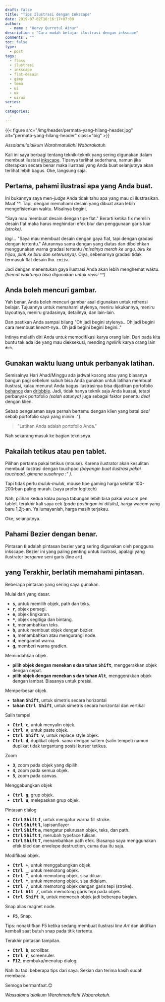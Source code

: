 ```yaml
---
draft: false
title: "Tips Ilustrasi dengan Inkscape"
date: 2019-07-02T18:16:17+07:00
author:
  - name : "Hervy Qurrotul Ainur"
description : "Cara mudah belajar ilustrasi dengan inkscape"
comments : ""
toc: false
type:
  - post
tags:
  - floss
  - ilustrasi
  - inkscape
  - flat-desain
  - gimp
  - tema
  - ui
  - ux
  - ui/ux
series:
  -
categories:
  -
---
```


{{< figure src="/img/header/permata-yang-hilang-header.jpg" alt="permata-yang-hilang-header" class="big" >}}

*Assalamu'alaikum Warahmatullahi Wabarakatuh.*

Kali ini saya berbagi tentang teknik-teknik yang sering digunakan dalam membuat ilustasi [inkscape]. Tipsnya terlihat sederhana, namun jika diterapkan secara benar maka ilustrasi yang Anda buat selanjutnya akan terlihat lebih bagus. Oke, langsung saja.

## Pertama, pahami ilustrasi apa yang Anda buat.
Ini bukannya saya men-*judge* Anda tidak tahu apa yang mau di ilustrasikan. Maaf ^^. Tapi, dengan memahami desain yang dibuat akan lebih mengefisienkan waktu. Misalnya begini,

"Saya mau membuat desain dengan tipe flat."
Berarti ketika fix memilih desain flat maka harus meghindari efek blur dan penggunaan garis luar *(stroke)*.

*lagi...* "Saya mau membuat desain dengan gaya flat, tapi dengan gradasi dengan tertentu."
Aturannya sama dengan yang diatas dan dibolehkan menggunakan warna gradasi tertentu *(misalnya merah ke ungu, biru ke hijau, pink ke biru dan seterusnya)*. Oiya, sebenarnya gradasi tidak termasuk flat desain lho. `cmiiw`.

Jadi dengan menentukan gaya ilustrasi Anda akan lebih menghemat waktu. *(hemat waktunya bisa digunakan untuk revisi ^^)*

## Anda boleh mencuri gambar.
Yah benar, Anda boleh mencuri gambar asal digunakan untuk refrensi belajar. Tujuannya untuk memahami stylenya, meniru lekukannya, meniru layoutnya, meniru gradasinya, detailnya, dan lain-lain.

Dan pastikan Anda sampai bilang "Oh jadi begini stylenya.. Oh jadi begini cara membuat *lineart*-nya.. Oh jadi begini begini begini.."

Intinya melatih diri Anda untuk memodifikasi karya orang lain. Dari pada kita buntu tak ada ide yang mau dieksekusi, mending *ngelirik* karya orang lain `#eh`.

## Gunakan waktu luang untuk perbanyak latihan.
Semisalnya Hari Ahad/Minggu ada jadwal kosong atau yang biasanya bangun pagi sebelum subuh bisa Anda gunakan untuk latihan membuat ilustrasi, kalau menurut Anda bagus ilustrasinya bisa dijadikan portofolio [behance] dan [dribbble]. Jadi, tidak hanya teknik saja Anda kuasai, tetapi perbanyak portofolio *(salah satunya)* juga sebagai faktor penentu *deal* dengan klien.

Sebab pengalaman saya pernah bertemu dengan klien yang batal *deal* sebab portofolio saya yang minim :").

> "Latihan Anda adalah portofolio Anda."

Nah sekarang masuk ke bagian teknisnya.

## Pakailah tetikus atau pen tablet.
Pilihan pertama pakai tetikus (mouse). Karena ilustrator akan kesulitan membuat ilustrasi dengan touchpad *(bayangin buat ilustrasi pakai touchpad, gimana susahnya :" )*.

Tapi tidak perlu *muluk-muluk*, mouse tipe gaming harga sekitar 100-200rban paling murah. (saya prefer logitech)

Nah, pilihan kedua kalau punya tabungan lebih bisa pakai wacom pen tablet. terakhir kali saya cek *(pada postingan ini ditulis)*, harga wacom yang baru 1,2jt-an. Ya lumayanlah, harga masih terjakau.

Oke, selanjutnya.

## Pahami Bezier dengan benar.
Pintasan <kbd>B</kbd> adalah pintasan bezier yang sering digunakan oleh pengguna inkscape. Bezier ini yang paling penting untuk ilustrasi, apalagi yang ilustrator ber*genre* seni garis (line art).

## yang Terakhir, berlatih memahami pintasan.
Beberapa pintasan yang sering saya gunakan.

Mulai dari yang dasar.

* **<kbd>s</kbd>**, untuk memilih objek, path dan teks.
* **<kbd>r</kbd>**, objek persegi.
* **<kbd>e</kbd>**, objek lingkaran.
* **<kbd>*</kbd>**, objek segitiga dan bintang.
* **<kbd>t</kbd>**, menambahkan teks.
* **<kbd>b</kbd>**, untuk membuat objek dengan bezier.
* **<kbd>n</kbd>**, menambahkan atau mengurangi node.
* **<kbd>d</kbd>**, mengambil warna.
* **<kbd>g</kbd>**, memberi warna gradien.

Memindahkan objek.

* **pilih objek dengan menekan s dan tahan <kbd>Shift</kbd>**, menggerakkan objek dengan cepat.
* **pilih objek dengan menekan s dan tahan <kbd>Alt</kbd>**, menggerakkan objek dengan lambat. Biasanya untuk presisi.

Memperbesar objek.

* **tahan <kbd>Shift<kbd>**, untuk simetris secara horizontal
* **tahan <kbd><kbd>Ctrl</kbd> <kbd>Shift</kbd></kbd>**, untuk simetris secara horizontal dan vertikal

Salin tempel

* **<kbd><kbd>Ctrl</kbd> <kbd>c</kbd></kbd>**, untuk menyalin objek.
* **<kbd><kbd>Ctrl</kbd> <kbd>v</kbd></kbd>**, untuk paste objek.
* **<kbd><kbd>Ctrl</kbd> <kbd>Shift</kbd> v</kbd></kbd>**, untuk replace style objek.
* **<kbd><kbd>Ctrl</kbd> <kbd>d</kbd></kbd>**, duplikat objek. sama dengan saltem (salin tempel) namun duplikat tidak tergantung posisi kursor tetikus.

Zoom

* **<kbd>3</kbd>**, zoom pada objek yang dipilih.
* **<kbd>4</kbd>**, zoom pada semua objek.
* **<kbd>5</kbd>**, zoom pada canvas.


Menggabungkan objek

* **<kbd><kbd>Ctrl</kbd> <kbd>g</kbd>**, grup objek.
* **<kbd><kbd>Ctrl</kbd> <kbd>u</kbd>**, melepaskan grup objek.

Pintasan dialog

* **<kbd>Ctrl</kbd> <kbd>Shift</kbd> <kbd>f</kbd></kbd>**, untuk mengatur warna fill stroke.
* **<kbd>Ctrl</kbd> <kbd>Shift</kbd> <kbd>l</kbd></kbd>**, lapisan/layer
* **<kbd>Ctrl</kbd> <kbd>Shift</kbd> <kbd>a</kbd></kbd>**, mengatur pelurusan objek, teks, dan path.
* **<kbd>Ctrl</kbd> <kbd>Shift</kbd> <kbd>t</kbd></kbd>**, merubah typeface tulisan.
* **<kbd>Ctrl</kbd> <kbd>Shift</kbd> <kbd>7</kbd></kbd>**, menambahkan path efek. Biasanya saya menggunakan efek bled dan envelope destruction, cuma dua itu saja.

Modifikasi objek.

* **<kbd><kbd>Ctrl</kbd> <kbd>+</kbd></kbd>**, untuk menggabungkan objek.
* **<kbd><kbd>Ctrl</kbd> <kbd>_</kbd></kbd>**, untuk memotong objek.
* **<kbd><kbd>Ctrl</kbd> <kbd>^</kbd></kbd>**, untuk memotong objek. sisa diluar.
* **<kbd><kbd>Ctrl</kbd> <kbd>*</kbd></kbd>**, untuk memotong objek. sisa didalam.
* **<kbd><kbd>Ctrl</kbd> <kbd>/</kbd></kbd>**, untuk memotong objek dengan garis tepi (stroke).
* **<kbd><kbd>Ctrl</kbd> <kbd>Alt</kbd> <kbd>/</kbd></kbd>**, untuk memotong garis tepi pada objek.
* **<kbd><kbd>Ctrl</kbd> <kbd>Shift <kbd>k</kbd></kbd>**, untuk memecah objek jadi beberapa bagian.

Snap alias magnet node.

* **<kbd>F5</kbd>**, Snap.

Tips: nonaktifkan F5 ketika sedang membuat ilustrasi *line Art* dan aktifkan kembali saat butuh snap pada titik tertentu.

Terakhir pintasan tampilan.

* **<kbd><kbd>Ctrl <kbd>b</kbd></kbd>**, scrollbar.
* **<kbd><kbd>Ctrl <kbd>r</kbd></kbd>**, screenruler.
* **<kbd>F12</kbd>**, membuka/menutup dialog.

Nah itu tadi beberapa tips dari saya. Sekian dan terima kasih sudah membaca.

Semoga bermanfaat.:blush:

*Wassalamu'alaikum Warahmatullahi Wabarakatuh.*

[inkscape]:https:inkscape.org
[behance]:https://www.b.net
[dribbble]:https://www.dribbble.com

